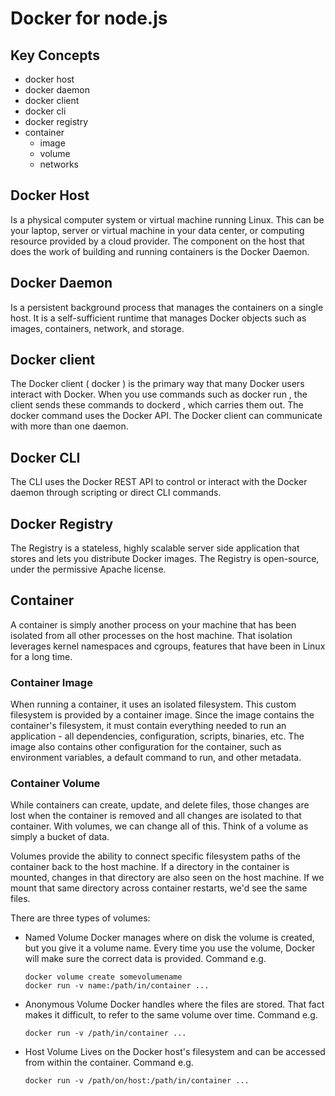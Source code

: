 # Docker for node.js

## Key Concepts

- docker host
- docker daemon
- docker client
- docker cli
- docker registry
- container
  - image
  - volume
  - networks

## Docker Host

Is a physical computer system or virtual machine running Linux. This can be your laptop, server or virtual machine in your data center, or computing resource provided by a cloud provider. The component on the host that does the work of building and running containers is the Docker Daemon.

## Docker Daemon

Is a persistent background process that manages the containers on a single host. It is a self-sufficient runtime that manages Docker objects such as images, containers, network, and storage.

## Docker client

The Docker client ( docker ) is the primary way that many Docker users interact with Docker. When you use commands such as docker run , the client sends these commands to dockerd , which carries them out. The docker command uses the Docker API. The Docker client can communicate with more than one daemon.

## Docker CLI

The CLI uses the Docker REST API to control or interact with the Docker daemon through scripting or direct CLI commands.

## Docker Registry

The Registry is a stateless, highly scalable server side application that stores and lets you distribute Docker images. The Registry is open-source, under the permissive Apache license.

## Container

A container is simply another process on your machine that has been isolated from all other processes on the host machine. That isolation leverages kernel namespaces and cgroups, features that have been in Linux for a long time.

### Container Image

When running a container, it uses an isolated filesystem. This custom filesystem is provided by a container image. Since the image contains the container's filesystem, it must contain everything needed to run an application - all dependencies, configuration, scripts, binaries, etc. The image also contains other configuration for the container, such as environment variables, a default command to run, and other metadata.

### Container Volume

While containers can create, update, and delete files, those changes are lost when the container is removed and all changes are isolated to that container. With volumes, we can change all of this. Think of a volume as simply a bucket of data.

Volumes provide the ability to connect specific filesystem paths of the container back to the host machine. If a directory in the container is mounted, changes in that directory are also seen on the host machine. If we mount that same directory across container restarts, we'd see the same files.

There are three types of volumes:

- Named Volume
  Docker manages where on disk the volume is created, but you give it a volume name.
  Every time you use the volume, Docker will make sure the correct data is provided.
  Command e.g.
  ```
  docker volume create somevolumename
  docker run -v name:/path/in/container ...
  ```
- Anonymous Volume
  Docker handles where the files are stored. That fact makes it difficult, to refer to the same volume over time.
  Command e.g.
  ```
  docker run -v /path/in/container ...
  ```
- Host Volume
  Lives on the Docker host's filesystem and can be accessed from within the container. Command e.g.
  ```
  docker run -v /path/on/host:/path/in/container ...
  ```
